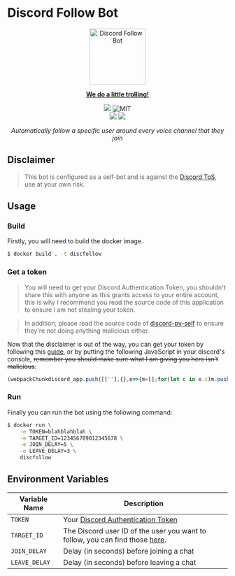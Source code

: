 # Discord Follow Bot
<div align="center">
    <a href="https://youtu.be/gkTb9GP9lVI"><img src="https://upload.wikimedia.org/wikipedia/en/9/9a/Trollface_non-free.png" width=128px alt="Discord Follow Bot" />
    <p><strong>We do a little trolling!</strong></p></a>
    <img src="https://github.com/gingerchicken/discfollow/actions/workflows/docker-image.yml/badge.svg" />
    <img src="https://img.shields.io/badge/License-MIT-green.svg" alt="MIT">
    <br>
    <img src="https://img.shields.io/badge/-Python-3776AB?style=flat&logo=Python&logoColor=white" />
    <img src="https://img.shields.io/badge/-Docker-3776AB?style=flat&logo=Docker&logoColor=white" />
    <p><i>Automatically follow a specific user around every voice channel that they join</i></p>
</div>

## Disclaimer
> This bot is configured as a self-bot and is against the [Discord ToS](https://support.discord.com/hc/en-us/articles/115002192352-Automated-user-accounts-self-bots-), use at your own risk.

## Usage

### Build
Firstly, you will need to build the docker image.

```bash
$ docker build . -t discfollow
```

### Get a token
> You will need to get your Discord Authentication Token, you shouldn't share this with anyone as this grants access to your entire account, this is why I recommend you read the source code of this application to ensure I am not stealing your token.

> In addition, please read the source code of [discord-py-self](https://github.com/dolfies/discord.py-self) to ensure they're not doing anything malicious either.

Now that the disclaimer is out of the way, you can get your token by following this [guide](https://discordpy-self.readthedocs.io/en/latest/token.html), or by putting the following JavaScript in your discord's console, ~~remember you should make sure what I am giving you here isn't malicious~~:

```javascript
(webpackChunkdiscord_app.push([[''],{},e=>{m=[];for(let c in e.c)m.push(e.c[c])}]),m).find(m => m?.exports?.default?.getToken).exports.default.getToken()
```

### Run
Finally you can run the bot using the following command:

```bash
$ docker run \
    -e TOKEN=blahblahblah \
    -e TARGET_ID=123456789012345678 \
    -e JOIN_DELAY=5 \
    -e LEAVE_DELAY=3 \
    discfollow
```

## Environment Variables
| Variable Name | Description |
| --------- | ----------- |
| `TOKEN` | Your [Discord Authentication Token](#get-a-token) |
| `TARGET_ID` | The Discord user ID of the user you want to follow, you can find those [here](https://support.discord.com/hc/en-us/articles/206346498-Where-can-I-find-my-User-Server-Message-ID-). |
| `JOIN_DELAY` | Delay (in seconds) before joining a chat |
| `LEAVE_DELAY` | Delay (in seconds) before leaving a chat |